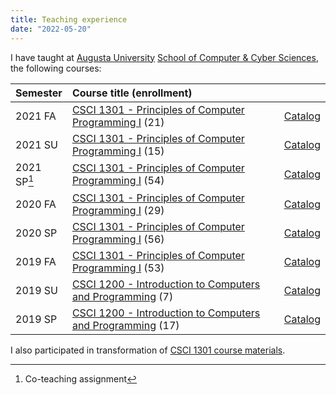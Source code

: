 ```yaml
---
title: Teaching experience
date: "2022-05-20"
---
```


I have taught at [Augusta University](https://www.augusta.edu/)
[School of Computer & Cyber Sciences](https://www.augusta.edu/ccs), 
the following courses:

| Semester    | Course title (enrollment)                                                |                       |
|:------------|:-------------------------------------------------------------------------|-----------------------|
| 2021 FA     | [CSCI 1301 - Principles of Computer Programming I][SY1301FA21]   (21)    | [Catalog][CA13012122] |
| 2021 SU     | [CSCI 1301 - Principles of Computer Programming I][SY1301SU21]   (15)    | [Catalog][CA13012021] |
| 2021 SP[^1] | [CSCI 1301 - Principles of Computer Programming I][SY1301SP21]   (54)    | [Catalog][CA13012021] |
| 2020 FA     | [CSCI 1301 - Principles of Computer Programming I][SY1301FA20]   (29)    | [Catalog][CA13012021] |
| 2020 SP     | [CSCI 1301 - Principles of Computer Programming I][SY1301SP20]   (56)    | [Catalog][CA13011920] |
| 2019 FA     | [CSCI 1301 - Principles of Computer Programming I][SY1301FA19]   (53)    | [Catalog][CA13011920] |
| 2019 SU     | [CSCI 1200 - Introduction to Computers and Programming][SY1200SU19] (7)  | [Catalog][CA12001819] |
| 2019 SP     | [CSCI 1200 - Introduction to Computers and Programming][SY1200SP19] (17) | [Catalog][CA12001819] |

I also participated in transformation of [CSCI 1301 course materials](https://csci-1301.github.io/about.html).

[^1]: Co-teaching assignment

[SY1200SU19]: /syllabus/csci1200_su19.pdf
[SY1200SP19]: /syllabus/csci1200_sp19.pdf
[SY1301FA19]: /syllabus/csci1301_fa19.pdf
[SY1301SP20]: /syllabus/csci1301_sp20.pdf
[SY1301FA20]: /syllabus/csci1301_fa20.pdf
[SY1301SP21]: /syllabus/csci1301_sp21.pdf
[SY1301SU21]: /syllabus/csci1301_su21.pdf
[SY1301FA21]: /syllabus/csci1301_fa21.pdf
[CA12001819]: http://catalog.augusta.edu/preview_course_nopop.php?catoid=32&coid=101750&
[CA13011920]: http://catalog.augusta.edu/preview_course_nopop.php?catoid=37&coid=155753&
[CA13012021]: http://catalog.augusta.edu/preview_course_nopop.php?catoid=38&coid=164076&
[CA13012122]: http://catalog.augusta.edu/preview_course_nopop.php?catoid=40&coid=172387&